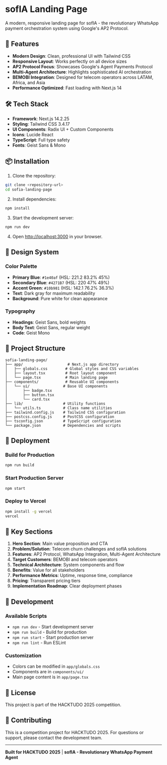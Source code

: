 # sofIA Landing Page

A modern, responsive landing page for sofIA - the revolutionary WhatsApp payment orchestration system using Google's AP2 Protocol.

## 🚀 Features

- **Modern Design**: Clean, professional UI with Tailwind CSS
- **Responsive Layout**: Works perfectly on all device sizes
- **AP2 Protocol Focus**: Showcases Google's Agent Payments Protocol
- **Multi-Agent Architecture**: Highlights sophisticated AI orchestration
- **BEMOBI Integration**: Designed for telecom operators across LATAM, Africa, and Asia
- **Performance Optimized**: Fast loading with Next.js 14

## 🛠️ Tech Stack

- **Framework**: Next.js 14.2.25
- **Styling**: Tailwind CSS 3.4.17
- **UI Components**: Radix UI + Custom Components
- **Icons**: Lucide React
- **TypeScript**: Full type safety
- **Fonts**: Geist Sans & Mono

## 📦 Installation

1. Clone the repository:
```bash
git clone <repository-url>
cd sofia-landing-page
```

2. Install dependencies:
```bash
npm install
```

3. Start the development server:
```bash
npm run dev
```

4. Open [http://localhost:3000](http://localhost:3000) in your browser.

## 🎨 Design System

### Color Palette
- **Primary Blue**: `#1e40af` (HSL: 221.2 83.2% 45%)
- **Secondary Blue**: `#4271B7` (HSL: 220 47% 49%)
- **Accent Green**: `#10b981` (HSL: 142.1 76.2% 36.3%)
- **Text**: Dark gray for maximum readability
- **Background**: Pure white for clean appearance

### Typography
- **Headings**: Geist Sans, bold weights
- **Body Text**: Geist Sans, regular weight
- **Code**: Geist Mono

## 📁 Project Structure

```
sofia-landing-page/
├── app/                    # Next.js app directory
│   ├── globals.css        # Global styles and CSS variables
│   ├── layout.tsx         # Root layout component
│   └── page.tsx           # Main landing page
├── components/            # Reusable UI components
│   └── ui/               # Base UI components
│       ├── badge.tsx
│       ├── button.tsx
│       └── card.tsx
├── lib/                  # Utility functions
│   └── utils.ts          # Class name utilities
├── tailwind.config.js    # Tailwind CSS configuration
├── postcss.config.js     # PostCSS configuration
├── tsconfig.json         # TypeScript configuration
└── package.json          # Dependencies and scripts
```

## 🚀 Deployment

### Build for Production
```bash
npm run build
```

### Start Production Server
```bash
npm start
```

### Deploy to Vercel
```bash
npm install -g vercel
vercel
```

## 🎯 Key Sections

1. **Hero Section**: Main value proposition and CTA
2. **Problem/Solution**: Telecom churn challenges and sofIA solutions
3. **Features**: AP2 Protocol, WhatsApp Integration, Multi-Agent Architecture
4. **Target Customers**: BEMOBI and telecom operators
5. **Technical Architecture**: System components and flow
6. **Benefits**: Value for all stakeholders
7. **Performance Metrics**: Uptime, response time, compliance
8. **Pricing**: Transparent pricing tiers
9. **Implementation Roadmap**: Clear deployment phases

## 🔧 Development

### Available Scripts
- `npm run dev` - Start development server
- `npm run build` - Build for production
- `npm run start` - Start production server
- `npm run lint` - Run ESLint

### Customization
- Colors can be modified in `app/globals.css`
- Components are in `components/ui/`
- Main page content is in `app/page.tsx`

## 📄 License

This project is part of the HACKTUDO 2025 competition.

## 🤝 Contributing

This is a competition project for HACKTUDO 2025. For questions or support, please contact the development team.

---

**Built for HACKTUDO 2025** | **sofIA - Revolutionary WhatsApp Payment Agent**
